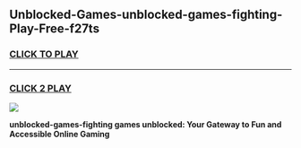 
## Unblocked-Games-unblocked-games-fighting-Play-Free-f27ts
<h3>
<a href="https://premium76.site?title=unblocked-games-fighting&ref=15A">CLICK TO PLAY</a></h3>
<hr>

<h3>
<a href="https://premium76.site?title=unblocked-games-fighting&ref=15A">CLICK 2 PLAY</a>
  
</h3>

<a href="https://premium76.site?title=unblocked-games-fighting&ref=15A"><img src="https://clearcache.store/games.png"></a>


**unblocked-games-fighting games unblocked: Your Gateway to Fun and Accessible Online Gaming**
